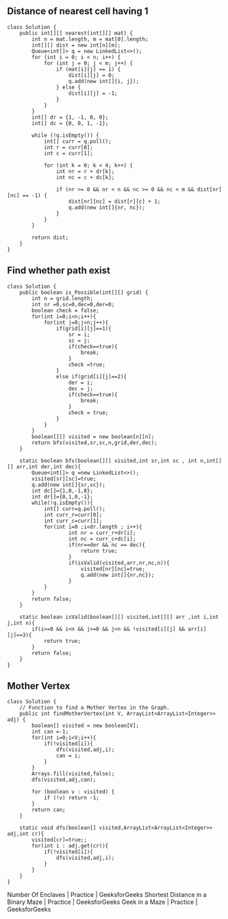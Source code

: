 ## Distance of nearest cell having 1
    class Solution {
        public int[][] nearest(int[][] mat) {
            int n = mat.length, m = mat[0].length;
            int[][] dist = new int[n][m];
            Queue<int[]> q = new LinkedList<>();
            for (int i = 0; i < n; i++) {
                for (int j = 0; j < m; j++) {
                    if (mat[i][j] == 1) {
                        dist[i][j] = 0;
                        q.add(new int[]{i, j});
                    } else {
                        dist[i][j] = -1;
                    }
                }
            }
            int[] dr = {1, -1, 0, 0};
            int[] dc = {0, 0, 1, -1};

            while (!q.isEmpty()) {
                int[] curr = q.poll();
                int r = curr[0];
                int c = curr[1];

                for (int k = 0; k < 4; k++) {
                    int nr = r + dr[k];
                    int nc = c + dc[k];

                    if (nr >= 0 && nr < n && nc >= 0 && nc < m && dist[nr][nc] == -1) {
                        dist[nr][nc] = dist[r][c] + 1;
                        q.add(new int[]{nr, nc});
                    }
                }
            }

            return dist;
        }
    }
## Find whether path exist
    class Solution {
        public boolean is_Possible(int[][] grid) {
            int n = grid.length;
            int sr =0,sc=0,dec=0,der=0;
            boolean check = false;
            for(int i=0;i<n;i++){
                for(int j=0;j<n;j++){
                    if(grid[i][j]==1){
                        sr = i;
                        sc = j;
                        if(check==true){
                            break;
                        }
                        check =true;
                    }
                    else if(grid[i][j]==2){
                        der = i;
                        dec = j;
                        if(check==true){
                            break;
                        }
                        check = true;
                    }
                }
            }
            boolean[][] visited = new boolean[n][n];
            return bfs(visited,sr,sc,n,grid,der,dec);
        }
        
        static boolean bfs(boolean[][] visited,int sr,int sc , int n,int[][] arr,int der,int dec){
            Queue<int[]> q =new LinkedList<>();
            visited[sr][sc]=true;
            q.add(new int[]{sr,sc});
            int dc[]={1,0,-1,0};
            int dr[]={0,1,0,-1};
            while(!q.isEmpty()){
                int[] curr=q.poll();
                int curr_r=curr[0];
                int curr_c=curr[1];
                for(int i=0 ;i<dr.length ; i++){
                        int nr = curr_r+dr[i];
                        int nc = curr_c+dc[i];
                        if(nr==der && nc == dec){
                            return true;
                        }
                        if(isValid(visited,arr,nr,nc,n)){
                            visited[nr][nc]=true;
                            q.add(new int[]{nr,nc});
                        }
                }
            }
            return false;
        }
        
        static boolean isValid(boolean[][] visited,int[][] arr ,int i,int j,int n){
            if(i>=0 && i<n && j>=0 && j<n && !visited[i][j] && arr[i][j]==3){
                return true;
            }
            return false;
        }
    }
## Mother Vertex
   
    class Solution {
        // Function to find a Mother Vertex in the Graph.
        public int findMotherVertex(int V, ArrayList<ArrayList<Integer>> adj) {
            boolean[] visited = new boolean[V];
            int can =-1;
            for(int i=0;i<V;i++){
                if(!visited[i]){
                    dfs(visited,adj,i);
                    can = i;
                }
            }
            Arrays.fill(visited,false);
            dfs(visited,adj,can);

            for (boolean v : visited) {
                if (!v) return -1;
            }
            return can;  
        }
        
        static void dfs(boolean[] visited,ArrayList<ArrayList<Integer>> adj,int cr){
            visited[cr]=true;;
            for(int i : adj.get(cr)){
                if(!visited[i]){
                    dfs(visited,adj,i);
                }
            }
        }
    }

Number Of Enclaves | Practice | GeeksforGeeks
Shortest Distance in a Binary Maze | Practice | GeeksforGeeks
Geek in a Maze | Practice | GeeksforGeeks
